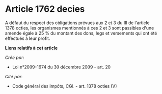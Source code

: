 # Article 1762 decies

A défaut du respect des obligations prévues aux 2 et 3 du III de l'article 1378 octies, les organismes mentionnés à ces 2 et
3 sont passibles d'une amende égale à 25 % du montant des dons, legs et versements qui ont été effectués à leur profit.

**Liens relatifs à cet article**

_Créé par_:

  - Loi n°2009-1674 du 30 décembre 2009 - art. 20

_Cité par_:

  - Code général des impôts, CGI. - art. 1378 octies (V)
